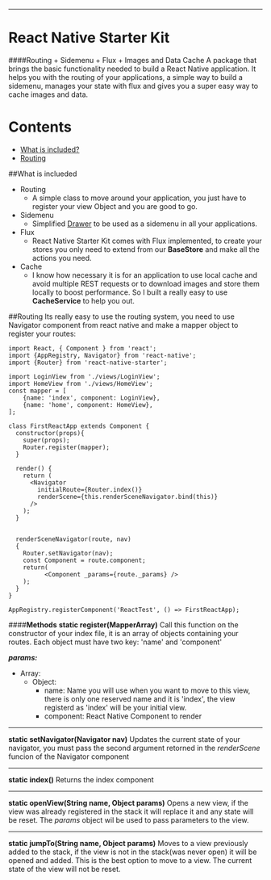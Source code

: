 ----------
# React Native Starter Kit

####Routing + Sidemenu + Flux + Images and Data Cache
A package that brings the basic functionality needed to build a React Native application. It helps you with the routing of your applications, a simple way to build a sidemenu, manages your state with flux and gives you a super easy way to cache images and data.
# Contents

-	[What is included?](##what-is-included)
-	[Routing](#testimonials)

##What is inclueded

 - Routing
	 - A simple class to move around your application, you just have to register your view Object and you are good to go.
 - Sidemenu
	 - Simplified [Drawer](https://github.com/root-two/react-native-drawer) to be used as a sidemenu in all your applications.
 - Flux
	 - React Native Starter Kit comes with Flux implemented, to create your stores you only need to extend from our **BaseStore** and make all the actions you need.
 - Cache
	 - I know how necessary it is for an application to use local cache and avoid multiple REST requests or to download images and store them locally to boost performance. So I built a really easy to use **CacheService** to help you out.

##Routing
Its really easy to use the routing system, you need to use Navigator component from react native and make a mapper object to register your routes:

    import React, { Component } from 'react';
    import {AppRegistry, Navigator} from 'react-native';
    import {Router} from 'react-native-starter';
	
	import LoginView from './views/LoginView';
	import HomeView from './views/HomeView';
	const mapper = [
		{name: 'index', component: LoginView},
		{name: 'home', component: HomeView},
	];
	
    class FirstReactApp extends Component {
      constructor(props){
		super(props);
		Router.register(mapper);
      }
    
      render() {
        return (
          <Navigator
            initialRoute={Router.index()}
            renderScene={this.renderSceneNavigator.bind(this)}
          />
        );
      }
    
    
      renderSceneNavigator(route, nav)
      {
        Router.setNavigator(nav);
        const Component = route.component;
        return(
              <Component _params={route._params} />
        );
      }
    }
    
    AppRegistry.registerComponent('ReactTest', () => FirstReactApp);

####**Methods**
**static register(MapperArray)**
Call this function on the constructor of your index file, it is an array of objects containing your routes. Each object must have two key: 'name' and 'component'
 
 ***params:***

 - Array:
	 - Object:
		 - name: Name you will use when you want to move to this view, there is only one reserved name and it is 'index', the view registerd as 'index' will be your initial view.
		 - component: React Native Component to render

----------


**static setNavigator(Navigator nav)**
Updates the current state of your navigator, you must pass the second argument retorned in the *renderScene* funcion of the Navigator component


----------


**static index()**
Returns the index component


----------


**static openView(String name, Object params)**
Opens a new view, if the view was already registered in the stack it will replace it and any state will be reset.
The *params* object wil be used to pass parameters to the view.


----------


**static jumpTo(String name, Object params)**
Moves to a view previously added to the stack, if the view is not in the stack(was never open) it will be opened and added. This is the best option to move to a view. The current state of the view will not be reset.


